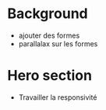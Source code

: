 # Background

- ajouter des formes
- parallalax sur les formes

# Hero section

- Travailler la responsivité